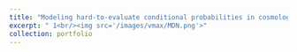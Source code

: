 ```yaml
---
title: "Modeling hard-to-evaluate conditional probabilities in cosmology with mixture density networks"
excerpt: " 1<br/><img src='/images/vmax/MDN.png'>"
collection: portfolio
---
```


